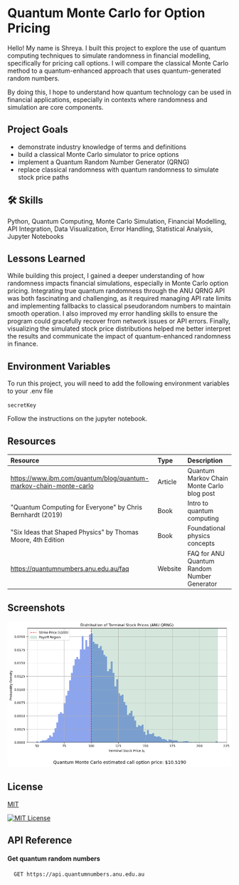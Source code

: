 
# Quantum Monte Carlo for Option Pricing

Hello! My name is Shreya. I built this project to explore the use of quantum computing techniques to simulate randomness in financial modelling, specifically for pricing call options. I will compare the classical Monte Carlo method to a quantum-enhanced approach that uses quantum-generated random numbers. 

By doing this, I hope to understand how quantum technology can be used in financial applications, especially in contexts where randomness and simulation are core components. 


## Project Goals
- demonstrate industry knowledge of terms and definitions
- build a classical Monte Carlo simulator to price options
- implement a Quantum Random Number Generator (QRNG)
- replace classical randomness with quantum randomness to simulate stock price paths
## 🛠 Skills
Python, Quantum Computing, Monte Carlo Simulation, Financial Modelling, API Integration, Data Visualization, Error Handling, Statistical Analysis, Jupyter Notebooks


## Lessons Learned

While building this project, I gained a deeper understanding of how randomness impacts financial simulations, especially in Monte Carlo option pricing. Integrating true quantum randomness through the ANU QRNG API was both fascinating and challenging, as it required managing API rate limits and implementing fallbacks to classical pseudorandom numbers to maintain smooth operation. I also improved my error handling skills to ensure the program could gracefully recover from network issues or API errors. Finally, visualizing the simulated stock price distributions helped me better interpret the results and communicate the impact of quantum-enhanced randomness in finance.

## Environment Variables

To run this project, you will need to add the following environment variables to your .env file

`secretKey`

Follow the instructions on the jupyter notebook. 

## Resources
| Resource                                                                 | Type       | Description                                 |
| :----------------------------------------------------------------------- | :--------- | :------------------------------------------ |
| https://www.ibm.com/quantum/blog/quantum-markov-chain-monte-carlo       | Article    | Quantum Markov Chain Monte Carlo blog post |
| "Quantum Computing for Everyone" by Chris Bernhardt (2019)               | Book       | Intro to quantum computing                  |
| "Six Ideas that Shaped Physics" by Thomas Moore, 4th Edition             | Book       | Foundational physics concepts               |
| https://quantumnumbers.anu.edu.au/faq                                   | Website    | FAQ for ANU Quantum Random Number Generator |

## Screenshots

![Distribution of Terminal Stock Prices](qrng.png)



## License

[MIT](https://choosealicense.com/licenses/mit/)


[![MIT License](https://img.shields.io/badge/License-MIT-green.svg)](https://choosealicense.com/licenses/mit/)
## API Reference

#### Get quantum random numbers

```http
  GET https://api.quantumnumbers.anu.edu.au

